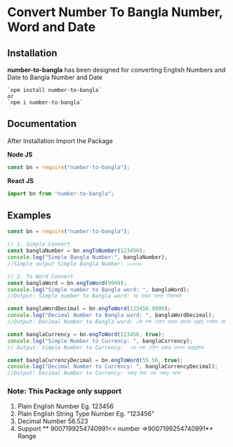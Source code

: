 # Convert Number To Bangla Number, Word and Date

## Installation

**number-to-bangla** has been designed for converting English Numbers and Date to Bangla Number and Date

```
`npm install number-to-bangla`
or
`npm i number-to-bangla`
```

## Documentation

After Installation Import the Package

**Node JS**

```jsx
const bn = require("number-to-bangla");
```

**React JS**

```jsx
import bn from "number-to-bangla";
```

## Examples

```jsx
const bn = require("number-to-bangla");

// 1. Simple Convert
const banglaNumber = bn.engToNumber(123456);
console.log("Simple Bangla Number:", banglaNumber);
//Simple output Simple Bangla Number: ১২৩৪৫৬

// 2. To Word Convert
const banglaWord = bn.engToWord(9999);
console.log("Simple number to Bangla word: ", banglaWord);
//Output: Simple number to Bangla word: নয় হাজার নয়শত নিরানব্বই

const banglaWordDecimal = bn.engToWord(123456.9999);
console.log("Decimal Number to Bangla word: ", banglaWordDecimal);
//Output: Decimal Number to Bangla word: এক লক্ষ তেইশ হাজার চারশত ছাপ্পান্ন দশমিক নয় নয় নয় নয়

const banglaCurrency = bn.engToWord(123456, true);
console.log("Simple Number to Currency: ", banglaCurrency);
// Output: Simple Number to Currency:  এক লক্ষ তেইশ হাজার চারশত ছাপ্পান্নটাকা

const banglaCurrencyDecimal = bn.engToWord(55.56, true);
console.log("Decimal Number to Currency: ", banglaCurrencyDecimal);
//Output: Decimal Number to Currency: পঞ্চান্ন টাকা এবং পঞ্চান্ন পয়সা
```

### Note: This Package only support

1. Plain English Number Eg. 123456
2. Plain English String Type Number Eg. "123456"
3. Decimal Number 56.523
4. Support ** 9007199254740991<= number =>9007199254740991** Range
